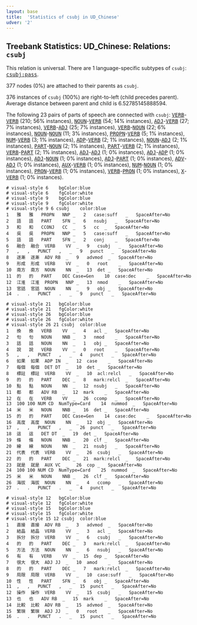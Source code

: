 ```yaml
---
layout: base
title:  'Statistics of csubj in UD_Chinese'
udver: '2'
---
```


## Treebank Statistics: UD_Chinese: Relations: `csubj`

This relation is universal.
There are 1 language-specific subtypes of `csubj`: <tt><a href="zh-dep-csubj-pass.html">csubj:pass</a></tt>.

377 nodes (0%) are attached to their parents as `csubj`.

376 instances of `csubj` (100%) are right-to-left (child precedes parent).
Average distance between parent and child is 6.52785145888594.

The following 23 pairs of parts of speech are connected with `csubj`: <tt><a href="zh-pos-VERB.html">VERB</a></tt>-<tt><a href="zh-pos-VERB.html">VERB</a></tt> (210; 56% instances), <tt><a href="zh-pos-NOUN.html">NOUN</a></tt>-<tt><a href="zh-pos-VERB.html">VERB</a></tt> (54; 14% instances), <tt><a href="zh-pos-ADJ.html">ADJ</a></tt>-<tt><a href="zh-pos-VERB.html">VERB</a></tt> (27; 7% instances), <tt><a href="zh-pos-VERB.html">VERB</a></tt>-<tt><a href="zh-pos-ADJ.html">ADJ</a></tt> (25; 7% instances), <tt><a href="zh-pos-VERB.html">VERB</a></tt>-<tt><a href="zh-pos-NOUN.html">NOUN</a></tt> (22; 6% instances), <tt><a href="zh-pos-NOUN.html">NOUN</a></tt>-<tt><a href="zh-pos-NOUN.html">NOUN</a></tt> (11; 3% instances), <tt><a href="zh-pos-PROPN.html">PROPN</a></tt>-<tt><a href="zh-pos-VERB.html">VERB</a></tt> (5; 1% instances), <tt><a href="zh-pos-NUM.html">NUM</a></tt>-<tt><a href="zh-pos-VERB.html">VERB</a></tt> (3; 1% instances), <tt><a href="zh-pos-ADP.html">ADP</a></tt>-<tt><a href="zh-pos-VERB.html">VERB</a></tt> (2; 1% instances), <tt><a href="zh-pos-NOUN.html">NOUN</a></tt>-<tt><a href="zh-pos-ADJ.html">ADJ</a></tt> (2; 1% instances), <tt><a href="zh-pos-PART.html">PART</a></tt>-<tt><a href="zh-pos-NOUN.html">NOUN</a></tt> (2; 1% instances), <tt><a href="zh-pos-PART.html">PART</a></tt>-<tt><a href="zh-pos-VERB.html">VERB</a></tt> (2; 1% instances), <tt><a href="zh-pos-VERB.html">VERB</a></tt>-<tt><a href="zh-pos-PART.html">PART</a></tt> (2; 1% instances), <tt><a href="zh-pos-ADJ.html">ADJ</a></tt>-<tt><a href="zh-pos-ADJ.html">ADJ</a></tt> (1; 0% instances), <tt><a href="zh-pos-ADJ.html">ADJ</a></tt>-<tt><a href="zh-pos-ADP.html">ADP</a></tt> (1; 0% instances), <tt><a href="zh-pos-ADJ.html">ADJ</a></tt>-<tt><a href="zh-pos-NOUN.html">NOUN</a></tt> (1; 0% instances), <tt><a href="zh-pos-ADJ.html">ADJ</a></tt>-<tt><a href="zh-pos-PART.html">PART</a></tt> (1; 0% instances), <tt><a href="zh-pos-ADV.html">ADV</a></tt>-<tt><a href="zh-pos-ADJ.html">ADJ</a></tt> (1; 0% instances), <tt><a href="zh-pos-AUX.html">AUX</a></tt>-<tt><a href="zh-pos-VERB.html">VERB</a></tt> (1; 0% instances), <tt><a href="zh-pos-NUM.html">NUM</a></tt>-<tt><a href="zh-pos-NOUN.html">NOUN</a></tt> (1; 0% instances), <tt><a href="zh-pos-PRON.html">PRON</a></tt>-<tt><a href="zh-pos-VERB.html">VERB</a></tt> (1; 0% instances), <tt><a href="zh-pos-VERB.html">VERB</a></tt>-<tt><a href="zh-pos-PRON.html">PRON</a></tt> (1; 0% instances), <tt><a href="zh-pos-X.html">X</a></tt>-<tt><a href="zh-pos-VERB.html">VERB</a></tt> (1; 0% instances).


~~~ conllu
# visual-style 6	bgColor:blue
# visual-style 6	fgColor:white
# visual-style 9	bgColor:blue
# visual-style 9	fgColor:white
# visual-style 9 6 csubj	color:blue
1	雅	雅	PROPN	NNP	_	2	case:suff	_	SpaceAfter=No
2	語	語	PART	SFN	_	6	nsubj	_	SpaceAfter=No
3	和	和	CCONJ	CC	_	5	cc	_	SpaceAfter=No
4	吳	吳	PROPN	NNP	_	5	case:suff	_	SpaceAfter=No
5	語	語	PART	SFN	_	2	conj	_	SpaceAfter=No
6	融合	融合	VERB	VV	_	9	csubj	_	SpaceAfter=No
7	,	,	PUNCT	,	_	9	punct	_	SpaceAfter=No
8	逐漸	逐漸	ADV	RB	_	9	advmod	_	SpaceAfter=No
9	形成	形成	VERB	VV	_	0	root	_	SpaceAfter=No
10	南方	南方	NOUN	NN	_	13	det	_	SpaceAfter=No
11	的	的	PART	DEC	Case=Gen	10	case:dec	_	SpaceAfter=No
12	江淮	江淮	PROPN	NNP	_	13	nmod	_	SpaceAfter=No
13	官話	官話	NOUN	NN	_	9	obj	_	SpaceAfter=No
14	.	.	PUNCT	.	_	9	punct	_	SpaceAfter=No

~~~


~~~ conllu
# visual-style 21	bgColor:blue
# visual-style 21	fgColor:white
# visual-style 26	bgColor:blue
# visual-style 26	fgColor:white
# visual-style 26 21 csubj	color:blue
1	換	換	VERB	VV	_	4	acl	_	SpaceAfter=No
2	句	句	NOUN	NNB	_	3	nmod	_	SpaceAfter=No
3	話	話	NOUN	NN	_	1	obj	_	SpaceAfter=No
4	說	說	VERB	VV	_	0	root	_	SpaceAfter=No
5	,	,	PUNCT	,	_	4	punct	_	SpaceAfter=No
6	如果	如果	ADP	IN	_	12	case	_	SpaceAfter=No
7	每個	每個	DET	DT	_	10	det	_	SpaceAfter=No
8	標註	標註	VERB	VV	_	10	acl:relcl	_	SpaceAfter=No
9	的	的	PART	DEC	_	8	mark:relcl	_	SpaceAfter=No
10	點	點	NOUN	NN	_	12	nsubj	_	SpaceAfter=No
11	都	都	ADV	RB	_	12	mark	_	SpaceAfter=No
12	在	在	VERB	VV	_	26	ccomp	_	SpaceAfter=No
13	100	100	NUM	CD	NumType=Card	14	nummod	_	SpaceAfter=No
14	米	米	NOUN	NNB	_	16	det	_	SpaceAfter=No
15	的	的	PART	DEC	Case=Gen	14	case:dec	_	SpaceAfter=No
16	高度	高度	NOUN	NN	_	12	obj	_	SpaceAfter=No
17	,	,	PUNCT	,	_	26	punct	_	SpaceAfter=No
18	這	這	DET	DT	_	19	det	_	SpaceAfter=No
19	條	條	NOUN	NNB	_	20	clf	_	SpaceAfter=No
20	線	線	NOUN	NN	_	21	nsubj	_	SpaceAfter=No
21	代表	代表	VERB	VV	_	26	csubj	_	SpaceAfter=No
22	的	的	PART	DEC	_	21	mark:relcl	_	SpaceAfter=No
23	就是	就是	AUX	VC	_	26	cop	_	SpaceAfter=No
24	100	100	NUM	CD	NumType=Card	25	nummod	_	SpaceAfter=No
25	米	米	NOUN	NNB	_	26	clf	_	SpaceAfter=No
26	海拔	海拔	NOUN	NN	_	4	ccomp	_	SpaceAfter=No
27	.	.	PUNCT	.	_	4	punct	_	SpaceAfter=No

~~~


~~~ conllu
# visual-style 12	bgColor:blue
# visual-style 12	fgColor:white
# visual-style 15	bgColor:blue
# visual-style 15	fgColor:white
# visual-style 15 12 csubj	color:blue
1	直接	直接	ADV	RB	_	3	advmod	_	SpaceAfter=No
2	結晶	結晶	VERB	VV	_	3	acl	_	SpaceAfter=No
3	拆分	拆分	VERB	VV	_	6	csubj	_	SpaceAfter=No
4	的	的	PART	DEC	_	3	mark:relcl	_	SpaceAfter=No
5	方法	方法	NOUN	NN	_	6	nsubj	_	SpaceAfter=No
6	有	有	VERB	VV	_	15	dep	_	SpaceAfter=No
7	很大	很大	ADJ	JJ	_	10	amod	_	SpaceAfter=No
8	的	的	PART	DEC	_	7	mark:relcl	_	SpaceAfter=No
9	局限	局限	VERB	VV	_	10	case:suff	_	SpaceAfter=No
10	性	性	PART	SFN	_	6	obj	_	SpaceAfter=No
11	,	,	PUNCT	,	_	15	punct	_	SpaceAfter=No
12	操作	操作	VERB	VV	_	15	csubj	_	SpaceAfter=No
13	也	也	ADV	RB	_	15	mark	_	SpaceAfter=No
14	比較	比較	ADV	RB	_	15	advmod	_	SpaceAfter=No
15	繁瑣	繁瑣	ADJ	JJ	_	0	root	_	SpaceAfter=No
16	.	.	PUNCT	.	_	15	punct	_	SpaceAfter=No

~~~


